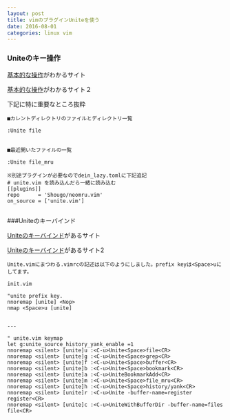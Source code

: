 ```yaml
---
layout: post
title: vimのプラグインUniteを使う
date: 2016-08-01
categories: linux vim
---
```


### Uniteのキー操作

[基本的な操作](http://qiita.com/hide/items/77b9c1b0f29577d60397)がわかるサイト

[基本的な操作](http://d.hatena.ne.jp/osyo-manga/20130307/1362621589)がわかるサイト２

下記に特に重要なところ抜粋

```
■カレントディレクトリのファイルとディレクトリ一覧

:Unite file


■最近開いたファイルの一覧

:Unite file_mru

※別途プラグインが必要なのでdein_lazy.tomlに下記追記
# unite.vim を読み込んだら一緒に読み込む
[[plugins]]
repo      = 'Shougo/neomru.vim'
on_source = ['unite.vim']


```

###Uniteのキーバインド

[Uniteのキーバインド](http://qiita.com/omega999/items/bc9b0ffb47cc23742860)があるサイト

[Uniteのキーバインド](http://www.karakaram.com/unite)があるサイト2

```
Unite.vimにまつわる.vimrcの記述は以下のようにしました。prefix keyは<Space>uにしてます。

init.vim

"unite prefix key.
nnoremap [unite] <Nop>
nmap <Space>u [unite]


---

" unite.vim keymap
let g:unite_source_history_yank_enable =1
nnoremap <silent> [unite]u :<C-u>Unite<Space>file<CR>
nnoremap <silent> [unite]g :<C-u>Unite<Space>grep<CR>
nnoremap <silent> [unite]f :<C-u>Unite<Space>buffer<CR>
nnoremap <silent> [unite]b :<C-u>Unite<Space>bookmark<CR>
nnoremap <silent> [unite]a :<C-u>UniteBookmarkAdd<CR>
nnoremap <silent> [unite]m :<C-u>Unite<Space>file_mru<CR>
nnoremap <silent> [unite]h :<C-u>Unite<Space>history/yank<CR>
nnoremap <silent> [unite]r :<C-u>Unite -buffer-name=register register<CR>
nnoremap <silent> [unite]c :<C-u>UniteWithBufferDir -buffer-name=files file<CR>

```

